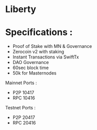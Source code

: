 # Liberty

# Specifications :

  - Proof of Stake with MN & Governance
  - Zerocoin v2 with staking 
  - Instant Transactions via SwiftTx
  - DAO Governance
  - 60sec block time
  - 50k for Masternodes


Mainnet Ports :
  - P2P 10417
  - RPC 10416

Testnet Ports :
  - P2P 20417
  - RPC 20416



